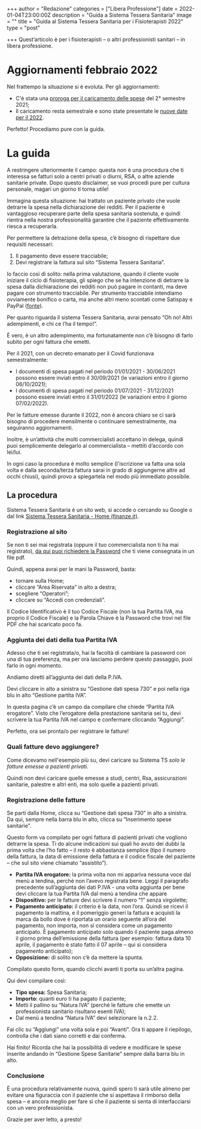 +++
author = "Redazione"
categories = ["Libera Professione"]
date = 2022-01-04T23:00:00Z
description = "Guida a Sistema Tessera Sanitaria"
image = ""
title = "Guida al Sistema Tessera Sanitaria per i Fisioterapisti 2022"
type = "post"

+++
Quest’articolo è per i fisioterapisti – o altri professionisti sanitari – in libera professione.

# Aggiornamenti febbraio 2022

Nel frattempo la situazione si è evoluta. Per gli aggiornamenti:

* C'è stata una [proroga per il caricamento delle spese](https://fisioterapisti.org/piccolo-aggiornamento-su-sistema-ts/ "Proroga 2° semestre 2022") del 2° semestre 2021;
* Il caricamento resta semestrale e sono state presentate le [nuove date per il 2022](https://fisioterapisti.org/sistema-tessera-sanitaria-aggiornamenti-e-nuove-scadenze-per-il-2022/ "Aggiornamenti 2022 Sistema TS").

Perfetto! Procediamo pure con la guida.

# La guida

A restringere ulteriormente il campo: questa non è una procedura che ti interessa se fatturi solo a centri privati o diurni, RSA, o altre aziende sanitarie private. Dopo questo disclaimer, se vuoi procedi pure per cultura personale, magari un giorno ti torna utile!

Immagina questa situazione: hai trattato un paziente privato che vuole detrarre la spesa nella dichiarazione dei redditi. Per il paziente è vantaggioso recuperare parte della spesa sanitaria sostenuta, e quindi rientra nella nostra professionalità garantire che il paziente effettivamente riesca a recuperarla.

Per permettere la detrazione della spesa, c’è bisogno di rispettare due requisiti necessari:

1. Il pagamento deve essere tracciabile;
2. Devi registrare la fattura sul sito “Sistema Tessera Sanitaria”.

Io faccio così di solito: nella prima valutazione, quando il cliente vuole iniziare il ciclo di fisioterapia, gli spiego che se ha intenzione di detrarre la spesa dalla dichiarazione dei redditi non può pagare in contanti, ma deve pagare con strumento tracciabile. Per strumento tracciabile intendiamo ovviamente bonifico o carta, ma anche altri meno scontati come Satispay e PayPal ([fonte](https://www.ilsole24ore.com/art/da-satispay-paypal-ok-sconto-fiscale-le-spese-pagate-le-app-ACcCdCEB)).

Per quanto riguarda il sistema Tessera Sanitaria, avrai pensato “Oh no! Altri adempimenti, e chi ce l’ha il tempo!”.

È vero, è un altro adempimento, ma fortunatamente non c’è bisogno di farlo subito per ogni fattura che emetti.

Per il 2021, con un decreto emanato per il Covid funzionava semestralmente:

* I documenti di spesa pagati nel periodo 01/01/2021 - 30/06/2021 possono essere inviati entro il 30/09/2021 (le variazioni entro il giorno 06/10/2021);
* I documenti di spesa pagati nel periodo 01/07/2021 - 31/12/2021 possono essere inviati entro il 31/01/2022 (le variazioni entro il giorno 07/02/2022).

Per le fatture emesse durante il 2022, non è ancora chiaro se ci sarà bisogno di procedere mensilmente o continuare semestralmente, ma seguiranno aggiornamenti.

Inoltre, è un’attività che molti commercialisti accettano in delega, quindi puoi semplicemente delegarlo al commercialista – mettiti d’accordo con lei/lui.

In ogni caso la procedura è molto semplice (l'iscrizione va fatta una sola volta e dalla seconda/terza fattura sarai in grado di aggiungerne altre ad occhi chiusi), quindi provo a spiegartela nel modo più immediato possibile.

## La procedura

Sistema Tessera Sanitaria è un sito web, si accede o cercando su Google o dal link [Sistema Tessera Sanitaria - Home (finanze.it)](https://sistemats1.sanita.finanze.it/portale/).

### Registrazione al sito

Se non ti sei mai registrata (oppure il tuo commercialista non ti ha mai registrato), [da qui puoi richiedere la Password](https://sistemats5.sanita.finanze.it/P730CensimentoRegistrazioneWeb) che ti viene consegnata in un file pdf.

Quindi, appena avrai per le mani la Password, basta:

* tornare sulla Home;
* cliccare “Area Riservata” in alto a destra;
* scegliere “Operatori”;
* cliccare su “Accedi con credenziali”.

Il Codice Identificativo è il tuo Codice Fiscale (non la tua Partita IVA, ma proprio il Codice Fiscale) e la Parola Chiave è la Password che trovi nel file PDF che hai scaricato poco fa.

### Aggiunta dei dati della tua Partita IVA

Adesso che ti sei registrata/o, hai la facoltà di cambiare la password con una di tua preferenza, ma per ora lasciamo perdere questo passaggio, puoi farlo in ogni momento.

Andiamo diretti all’aggiunta dei dati della P.IVA.

Devi cliccare in alto a sinistra su “Gestione dati spesa 730” e poi nella riga blu in alto “Gestione partita IVA”.

In questa pagina c’è un campo da compilare che chiede “Partita IVA erogatore”. Visto che l’erogatore della prestazione sanitaria sei tu, devi scrivere la tua Partita IVA nel campo e confermare cliccando “Aggiungi”.

Perfetto, ora sei pronta/o per registrare le fatture!

### Quali fatture devo aggiungere?

Come dicevamo nell'esempio più su, devi caricare su Sistema TS _solo le fatture emesse a pazienti privati_.

Quindi non devi caricare quelle emesse a studi, centri, Rsa, assicurazioni sanitarie, palestre e altri enti, ma solo quelle a pazienti privati.

### Registrazione delle fatture

Se parti dalla Home, clicca su “Gestione dati spesa 730” in alto a sinistra. Da qui, sempre nella barra blu in alto, clicca su “Inserimento spese sanitarie”.

Questo form va compilato per ogni fattura di pazienti privati che vogliono detrarre la spesa. Ti do alcune indicazioni sui quali ho avuto dei dubbi la prima volta che l’ho fatto – il resto è abbastanza semplice (tipo il numero della fattura, la data di emissione della fattura e il codice fiscale del paziente – che sul sito viene chiamato “assistito”).

* **Partita IVA erogatore:** la prima volta non mi appariva nessuna voce dal menù a tendina, perché non l’avevo registrata bene. Leggi il paragrafo precedente sull’aggiunta dei dati P.IVA - una volta aggiunta per bene devi cliccare la tua Partita IVA dal menù a tendina che appare
* **Dispositivo:** per le fatture devi scrivere il numero “1” senza virgolette;
* **Pagamento anticipato:** il criterio è la data, non l’ora. Quindi se ricevi il pagamento la mattina, e il pomeriggio generi la fattura e acquisti la marca da bollo dove è riportata un orario seguente all’ora del pagamento, non importa, non si considera come un pagamento anticipato. È pagamento anticipato solo quando il paziente paga almeno il giorno prima dell’emissione della fattura (per esempio: fattura data 10 aprile, il pagamento è stato fatto il 07 aprile – qui si considera pagamento anticipato);
* **Opposizione:** di solito non c’è da mettere la spunta.

Compilato questo form, quando clicchi avanti ti porta su un’altra pagina.

Qui devi compilare così:

* **Tipo spesa:** Spesa Sanitaria;
* **Importo:** quanti euro ti ha pagato il paziente;
* Metti il pallino su “Natura IVA” (perché le fatture che emette un professionista sanitario risultano esenti IVA);
* Dal menù a tendina “Natura IVA” devi selezionare la n.2.2.

Fai clic su “Aggiungi” una volta sola e poi “Avanti”. Ora ti appare il riepilogo, controlla che i dati siano corretti e dai conferma.

Hai finito! Ricorda che hai la possibilità di vedere e modificare le spese inserite andando in “Gestione Spese Sanitarie” sempre dalla barra blu in alto.

### Conclusione

È una procedura relativamente nuova, quindi spero ti sarà utile almeno per evitare una figuraccia con il paziente che si aspettava il rimborso della spesa – e ancora meglio per fare sì che il paziente si senta di interfacciarsi con un vero professionista.

Grazie per aver letto, a presto!